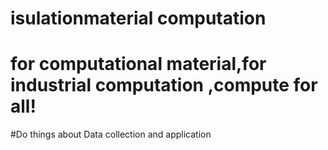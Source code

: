 # isulationmaterial computation
# for computational material,for industrial computation ,compute for all!
#Do things about Data collection and application 
